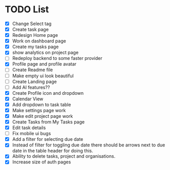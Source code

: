 # TODO List

- [x] Change Select tag
- [x] Create task page
- [x] Redesign Home page
- [x] Work on dashboard page
- [x] Create my tasks page
- [x] show analytics on project page
- [ ] Redeploy backend to some faster provider
- [x] Profile page and profile avatar
- [ ] Create Readme file
- [ ] Make empty ui look beautiful
- [ ] Create Landing page
- [ ] Add AI features??
- [x] Create Profile icon and dropdown
- [x] Calendar View
- [x] Add dropdown to task table
- [x] Make settings page work
- [x] Make edit project page work
- [x] Create Tasks from My Tasks page
- [x] Edit task details
- [ ] Fix mobile ui bugs
- [x] Add a filter for selecting due date
- [x] Instead of filter for toggling due date there should be arrows next to due date in the table header for doing this.
- [x] Ability to delete tasks, project and organisations.
- [x] Increase size of auth pages

